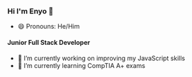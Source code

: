 ### Hi I'm Enyo 👋
- 😄 Pronouns: He/Him
#### Junior Full Stack Developer
- 🔭 I’m currently working on improving my JavaScript skills
- 🌱 I’m currently learning CompTIA A+ exams



<!--
**EnyoHA/EnyoHA** is a ✨ _special_ ✨ repository because its `README.md` (this file) appears on your GitHub profile.

Here are some ideas to get you started:

- 🔭 I’m currently working on ...
- 🌱 I’m currently learning ...
- 👯 I’m looking to collaborate on ...
- 🤔 I’m looking for help with ...
- 💬 Ask me about ...
- 📫 How to reach me: ...
- 😄 Pronouns: ...
- ⚡ Fun fact: ...
-->
